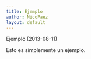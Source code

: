```yaml
---
title: Ejemplo
author: NicoPaez
layout: default
---
```


Ejemplo  (2013-08-11)

Esto es simplemente un ejemplo.


